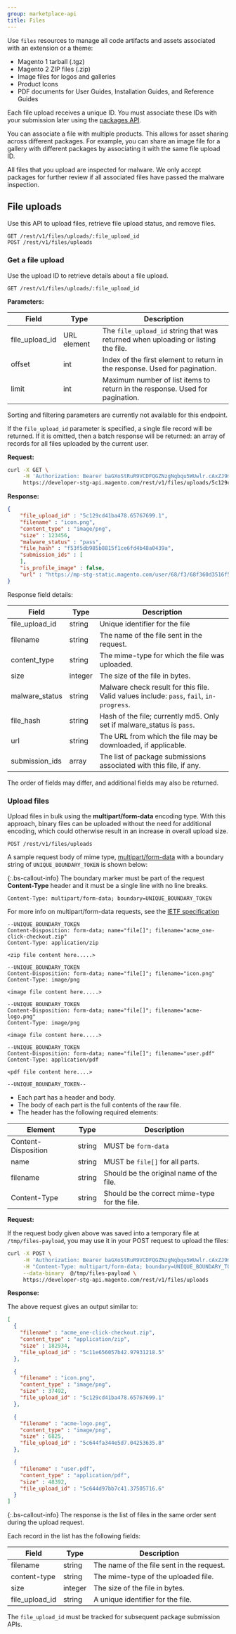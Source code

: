```yaml
---
group: marketplace-api
title: Files
---
```


Use `files` resources to manage all code artifacts and assets associated with an extension or a theme:

-  Magento 1 tarball (.tgz)
-  Magento 2 ZIP files (.zip)
-  Image files for logos and galleries
-  Product Icons
-  PDF documents for User Guides, Installation Guides, and Reference Guides

Each file upload receives a unique ID. You must associate these IDs with your submission later using the [packages API](packages.html).

You can associate a file with multiple products. This allows for asset sharing across different packages.
For example, you can share an image file for a gallery with different packages by associating it with the same file upload ID.

All files that you upload are inspected for malware.
We only accept packages for further review if all associated files have passed the malware inspection.

## File uploads

Use this API to upload files, retrieve file upload status, and remove files.

```http
GET /rest/v1/files/uploads/:file_upload_id
POST /rest/v1/files/uploads
```

### Get a file upload

Use the upload ID to retrieve details about a file upload.

```http
GET /rest/v1/files/uploads/:file_upload_id
```

**Parameters:**

|Field|Type|Description|
|-----|----|-----------|
|file_upload_id|URL element|The `file_upload_id` string that was returned when uploading or listing the file.|
|offset|int|Index of the first element to return in the response. Used for pagination.|
|limit|int|Maximum number of list items to return in the response. Used for pagination.|

Sorting and filtering parameters are currently not available for this endpoint.

If the `file_upload_id` parameter is specified, a single file record will be returned.
If it is omitted, then a batch response will be returned: an array of records for all files uploaded by the current user.

**Request:**

```bash
curl -X GET \
     -H 'Authorization: Bearer baGXoStRuR9VCDFQGZNzgNqbqu5WUwlr.cAxZJ9m22Le7' \
     https://developer-stg-api.magento.com/rest/v1/files/uploads/5c129cd41ba478.65767699.1
```

**Response:**

```json
{
    "file_upload_id" : "5c129cd41ba478.65767699.1",
    "filename" : "icon.png",
    "content_type" : "image/png",
    "size" : 123456,
    "malware_status" : "pass",
    "file_hash" : "f53f5db985b8815f1ce6fd4b48a0439a",
    "submission_ids" : [
    ],
    "is_profile_image" : false,
    "url" : "https://mp-stg-static.magento.com/user/68/f3/68f360d3516f594fc957c4179ed4a7a872911f07/pub/f5/3f/f53f5db985b8815f1ce6fd4b48a0439a/icon.png"
}
```

Response field details:

|Field|Type|Description|
|-----|----|-----------|
|file_upload_id|string|Unique identifier for the file|
|filename|string|The name of the file sent in the request.|
|content_type|string|The mime-type for which the file was uploaded.|
|size|integer|The size of the file in bytes.|
|malware_status|string|Malware check result for this file. Valid values include: `pass`, `fail`, `in-progress`.|
|file_hash|string|Hash of the file; currently md5. Only set if malware_status is `pass`.|
|url|string|The URL from which the file may be downloaded, if applicable.|
|submission_ids|array|The list of package submissions associated with this file, if any.|

The order of fields may differ, and additional fields may also be returned.

### Upload files

Upload files in bulk using the **multipart/form-data** encoding type.
With this approach, binary files can be uploaded without the need for additional encoding, which could otherwise result in an increase in overall upload size.

```http
POST /rest/v1/files/uploads
```

A sample request body of mime type, [multipart/form-data](https://www.w3.org/TR/html401/interact/forms.html#h-17.13.4.2)
with a boundary string of `UNIQUE_BOUNDARY_TOKEN` is shown below:

 {:.bs-callout-info}
The boundary marker must be part of the request **Content-Type** header and it must be a single line with no line breaks.
```http 
Content-Type: multipart/form-data; boundary=UNIQUE_BOUNDARY_TOKEN
```
For more info on multipart/form-data requests, see the [IETF specification](https://tools.ietf.org/html/rfc2046#section-5.1)

```text
--UNIQUE_BOUNDARY_TOKEN
Content-Disposition: form-data; name="file[]"; filename="acme_one-click-checkout.zip"
Content-Type: application/zip

<zip file content here.....>

--UNIQUE_BOUNDARY_TOKEN
Content-Disposition: form-data; name="file[]"; filename="icon.png"
Content-Type: image/png

<image file content here.....>

--UNIQUE_BOUNDARY_TOKEN
Content-Disposition: form-data; name="file[]"; filename="acme-logo.png"
Content-Type: image/png

<image file content here.....>

--UNIQUE_BOUNDARY_TOKEN
Content-Disposition: form-data; name="file[]"; filename="user.pdf"
Content-Type: application/pdf

<pdf file content here....>

--UNIQUE_BOUNDARY_TOKEN--
```

-  Each part has a header and body.
-  The body of each part is the full contents of the raw file.
-  The header has the following required elements:

|Element|Type|Description|
|-----|--------|-----------|
|Content-Disposition|string|MUST be `form-data`|
|name|string|MUST be `file[]` for all parts.|
|filename|string|Should be the original name of the file.|
|Content-Type|string|Should be the correct mime-type for the file.|

**Request:**

If the request body given above was saved into a temporary file at `/tmp/files-payload`,
you may use it in your POST request to upload the files:

```bash
curl -X POST \
     -H 'Authorization: Bearer baGXoStRuR9VCDFQGZNzgNqbqu5WUwlr.cAxZJ9m22Le7' \
     -H "Content-Type: multipart/form-data; boundary=UNIQUE_BOUNDARY_TOKEN" \
     --data-binary  @/tmp/files-payload \
     https://developer-stg-api.magento.com/rest/v1/files/uploads
```

**Response:**

The above request gives an output similar to:

```json
[
  {
    "filename" : "acme_one-click-checkout.zip",
    "content_type" : "application/zip",
    "size" : 182934,
    "file_upload_id" : "5c11e656057b42.97931218.5"
  },

  {
    "filename" : "icon.png",
    "content_type" : "image/png",
    "size" : 37492,
    "file_upload_id" : "5c129cd41ba478.65767699.1"
  },

  {
    "filename" : "acme-logo.png",
    "content_type" : "image/png",
    "size" : 6825,
    "file_upload_id" : "5c644fa344e5d7.04253635.8"
  },

  {
    "filename" : "user.pdf",
    "content_type" : "application/pdf",
    "size" : 48392,
    "file_upload_id" : "5c644d97bb7c41.37505716.6"
  }
]
```

 {:.bs-callout-info}
The response is the list of files in the same order sent during the upload request.

Each record in the list has the following fields:

|Field|Type|Description|
|-----|----|-----------|
|filename|string|The name of the file sent in the request.|
|content-type|string|The mime-type of the uploaded file.|
|size|integer|The size of the file in bytes.|
|file_upload_id|string|A unique identifier for the file.|

The `file_upload_id` must be tracked for subsequent package submission APIs.
